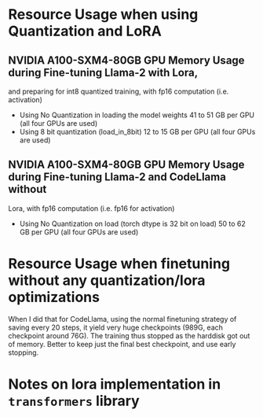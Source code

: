 
# Resource Usage when using Quantization and LoRA

## NVIDIA A100-SXM4-80GB GPU Memory Usage during Fine-tuning Llama-2 with Lora,
   and preparing for int8 quantized training, with fp16 computation (i.e.
   activation)
   - Using No Quantization in loading the model weights
     41 to 51 GB per GPU (all four GPUs are used)
   - Using 8 bit quantization (load_in_8bit)
     12 to 15 GB per GPU (all four GPUs are used)
## NVIDIA A100-SXM4-80GB GPU Memory Usage during Fine-tuning Llama-2 and CodeLlama without
   Lora, with fp16 computation (i.e. fp16 for activation)
   - Using No Quantization on load (torch dtype is 32 bit on load)
     50 to 62 GB per GPU (all four GPUs are used)

# Resource Usage when finetuning without any quantization/lora optimizations

When I did that for CodeLlama, using the normal finetuning strategy of saving every 20 steps, it
yield very huge checkpoints (989G, each checkpoint around 76G). The training thus stopped as the 
harddisk got out of memory. Better to keep just the final best checkpoint, and use early stopping.    

# Notes on lora implementation in `transformers` library
